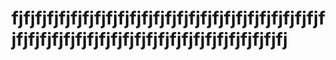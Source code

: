 # fjfjfjfjfjfjfjfjfjfjfjfjfjfjfjfjfjfjfjfjfjfjfjfjfjfjfjfjfjfjfjfjfjfjfjfjfjfjfjfjfjfjfjfjfjfjfjfjfjfj